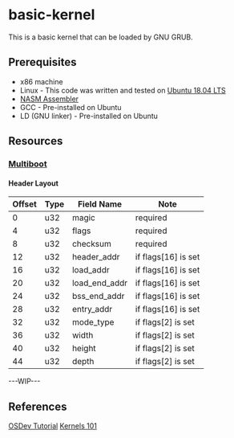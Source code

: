 # basic-kernel

This is a basic kernel that can be loaded by GNU GRUB.

## Prerequisites
* x86 machine
* Linux - This code was written and tested on [Ubuntu 18.04 LTS](http://ubuntu.com)
* [NASM Assembler](http://nasm.us)
* GCC - Pre-installed on Ubuntu
* LD (GNU linker) - Pre-installed on Ubuntu

## Resources

### [Multiboot](https://www.gnu.org/software/grub/manual/multiboot/)

#### Header Layout

Offset | Type | Field Name | Note
-------|------|------------|-----
0 | u32| magic | required
4 | u32|	flags | required
8 | u32|	checksum |	required
12 | u32|	header_addr | if flags[16] is set
16 | u32|	load_addr | if flags[16] is set
20 | u32|	load_end_addr | if flags[16] is set
24 | u32|	bss_end_addr | if flags[16] is set
28 | u32|	entry_addr | if flags[16] is set
32 | u32|	mode_type | if flags[2] is set
36 | u32|	width | if flags[2] is set
40 | u32|	height | if flags[2] is set
44 | u32|	depth | if flags[2] is set





---WIP---

## References
[OSDev Tutorial](wiki.osdev.org/Bare_Bones)
[Kernels 101](arjunsreedhara.org)
